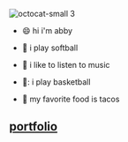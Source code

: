 
 ![octocat-small 3](https://github.com/abby-riley03/abby/assets/155670707/afe3d1e4-d010-4a79-8585-ac03090d608d)

- :smile:	hi i'm abby

- :softball:	i play softball
  
- :musical_note:	i like to listen to music

- 🏀:	i play basketball

- :taco: my favorite food is tacos
 ## [portfolio](https://abby-riley03.github.io/portfolio/)
